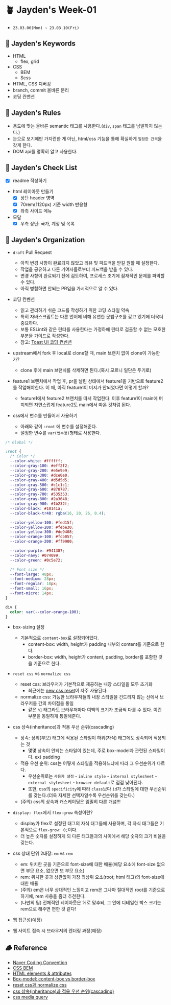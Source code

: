 # 🪴 Jayden's Week-01

- `23.03.06(Mon) ~ 23.03.10(Fri)`

## 🌵 Jayden's Keywords

- HTML
  - flex, grid
- CSS
  - BEM
  - Scss
- HTML, CSS 디버깅
- branch, commit 올바른 분리
- 코딩 컨밴션

## 🌴 Jayden's Rules

- 용도에 맞는 올바른 semantic 태그를 사용한다.(`div`, `span` 태그를 남발하지 않는다.)
- 눈으로 보기에만 가지런한 게 아닌, html/css 기능을 통해 확실하게 `일정한 간격`을 갖게 한다.
- DOM api를 명확히 알고 사용한다.

## 🌲 Jayden's Check List

- [x] readme 작성하기
- html 레이아웃 만들기
  - [x] 상단 header 영역
  - [x] 70rem(1120px) 기준 width 반응형
  - [x] 좌측 사이드 메뉴
- 모달
  - [x] 우측 상단: 국가, 계정 및 목록

## 🌳 Jayden's Organization

- `draft` Pull Request
  - 아직 변경 사항이 완료되지 않았고 리뷰 및 피드백을 받길 원할 때 설정한다.
  - 작업을 공유하고 다른 기여자들로부터 피드백을 받을 수 있다.
  - 변경 사항이 완료되기 전에 검토하여, 프로세스 초기에 잠재적인 문제를 파악할 수 있다.
  - 아직 병합하면 안되는 PR임을 가시적으로 알 수 있다.

- 코딩 컨벤션
  - 읽고 관리하기 쉬운 코드를 작성하기 위한 코딩 스타일 약속
  - 특히 자바스크립트는 다른 언어에 비해 유연한 문법구조를 갖고 있기에 더욱더 중요하다.
  - 보통 ESLint와 같은 린터를 사용한다는 가정하에 린터로 검출할 수 없는 모호한 부분을 가이드로 작성한다.
  - 참고: [Toast UI 코딩 컨벤션](https://ui.toast.com/fe-guide/ko_CODING-CONVENTION)

- upstream에서 fork 후 local로 clone할 때, main 브랜치 없이 clone이 가능한가?
  - clone 후에 main 브랜치를 삭제하면 된다.(혹시 모르니 일단은 두기로)

- feature1 브랜치에서 작업 후, pr을 날린 상태에서 feature1을 기반으로 feature2를 작업해야한다. 이 때, 아직 feature1이 머지가 안되었다면 어떻게 할까?
  - feature1에서 feature2 브랜치를 따서 작업한다. 이후 feature1이 main에 머지되면 자연스럽게 feature2도 main에서 따온 것처럼 된다.

- css에서 변수를 만들어서 사용하기
  - 아래와 같이 `:root` 에 변수를 설정해준다.
  - 설정한 변수를 `var(변수명)`형태로 사용한다.

```css
/* Global */

:root {
  /* Color */
  --color-white: #ffffff;
  --color-gray-100: #eff2f2;
  --color-gray-200: #e5e9e9;
  --color-gray-300: #dce0e0;
  --color-gray-400: #d5d5d5;
  --color-gray-500: #c1c1c1;
  --color-gray-600: #878787;
  --color-gray-700: #535353;
  --color-gray-800: #2a3648;
  --color-gray-900: #1b232f;
  --color-black: #10141a;
  --color-black-tr40: rgba(16, 20, 26, 0.4);

  --color-yellow-100: #fed15f;
  --color-yellow-200: #febe30;
  --color-yellow-300: #de9408;
  --color-orange-100: #fcb057;
  --color-orange-200: #ff9900;

  --color-purple: #941387;
  --color-navy: #074099;
  --color-green: #0c5e72;

  /* Font size */
  --font-large: 48px;
  --font-medium: 28px;
  --font-regular: 18px;
  --font-small: 16px;
  --font-micro: 14px;
}

div {
  color: var(--color-orange-100);
}
```

- box-sizing 설정
  - 기본적으로 `content-box`로 설정되어있다.
    - content-box: width, height가 padding 내부의 content를 기준으로 한다.
    - border-box: width, height가 content, padding, border를 포함한 것을 기준으로 한다.

- `reset css` vs `normalize css`
  - reset css: 브라우저가 기본적으로 제공하는 내장 스타일을 모두 초기화
    - 최근에는 [new css reset](https://elad2412.github.io/the-new-css-reset/)이 자주 사용된다.
  - normalize css: 가능한 브라우저들의 내장 스타일을 건드리지 않는 선에서 브라우저들 간의 차이점을 통일
    - 같은 `h1` 태그라도 브라우저마다 여백의 크기가 조금씩 다를 수 있다. 이런 부분을 동일하게 통일해준다.

- css 상속(inheritance)과 적용 우선 순위(cascading)
  - 상속: 상위(부모) 태그에 적용된 스타일이 하위(자식) 태그에도 상속되어 적용되는 것
    - 몇몇 상속이 안되는 스타일이 있는데, 주로 box-model과 관련된 스타일이다. ex) padding
  - 적용 우선 순위: css는 어떻게 스타일을 적용하느냐에 따라 그 우선순위가 다르다.
    - 우선순위로는 `사용자 설정` - `inline style` - `internal stylesheet` - `external stylesheet` - `browser default`로 점점 낮아진다.
    - 또한, css의 `specificity`에 따라 `class`보다 `id`가 스타일에 대한 우선순위를 갖는다.(더욱 자세한 선택자일수록 우선순위를 갖는다.)
  - (주의) css의 상속과 캐스케이딩은 엄밀히 다른 개념!!!

- `display: flex`에서 `flex-grow` 속성이란?
  - display가 flex로 설정된 태그의 자식 태그들에 사용하며, 각 자식 태그들은 기본적으로 `flex-grow: 0;`이다.
  - 더 높은 숫자를 설정하게 되 다른 태그들과의 사이에서 해당 숫자의 크기 비율을 갖는다.

- css 상대 단위 2대장: `em` vs `rem`
  - em: 위치한 곳을 기준으로 font-size에 대한 배율(해당 요소에 font-size 없으면 부모 요소, 없으면 또 부모 요소)
  - rem: 위치한 곳과 상관없이 가장 최상위 요소(root; html 태그)의 font-size에 대한 배율
  - (주의) em은 너무 상대적인 느낌이고 rem은 그나마 절대적인 root를 기준으로 하기에, rem 사용을 좀더 추천한다.
  - (나만의 팁) 전체적인 레이아웃은 %로 맞추되, 그 안에 디테일한 박스 크기는 rem으로 해주면 편한 것 같다!
- 웹 접근성(예정)
- 웹 사이트 접속 시 브라우저의 렌더링 과정(예정)

## 🪵 Reference

- [Naver Coding Convention](https://github.com/naver/eslint-config-naver/blob/master/STYLE_GUIDE.md)
- [CSS BEM](https://nykim.work/15)
- [HTML elements & attributes](https://heropy.blog/2019/05/26/html-elements/)
- [Box-model: content-box vs border-box](https://developer.mozilla.org/en-US/docs/Web/CSS/box-sizing)
- [reset css과 normalize css](https://www.daleseo.com/css-normalize-reset/)
- [css 상속(inheritance)과 적용 우선 순위(cascading)](https://poiemaweb.com/css3-inheritance-cascading)
- [css media query](https://www.daleseo.com/css-media-queries/)